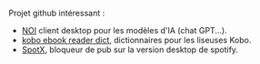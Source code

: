 Projet github intéressant :

* [NOI](https://github.com/lencx/Noi) client desktop pour les modèles d'IA (chat GPT...).
* [kobo ebook reader dict](https://github.com/BoboTiG/ebook-reader-dict), dictionnaires pour les liseuses Kobo.
* [SpotX](https://github.com/SpotX-Official/SpotX), bloqueur de pub sur la version desktop de spotify.